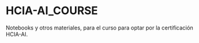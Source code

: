 # HCIA-AI_COURSE
Notebooks y otros materiales, para el curso para optar por la certificación HCIA-AI.
